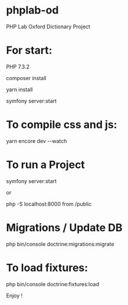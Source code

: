 # phplab-od
PHP Lab Oxford Dictionary Project


# For start:

PHP 7.3.2

composer install

yarn install

symfony server:start

# To compile css and js:

yarn encore dev --watch

# To run a Project

symfony server:start

or

php -S localhost:8000 from /public


# Migrations / Update DB

php bin/console doctrine:migrations:migrate



# To load fixtures:

php bin/console doctrine:fixtures:load


Enjoy !
